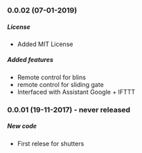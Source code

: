 ### 0.0.02 (07-01-2019)
##### License
* Added MIT License 
##### Added features
* Remote control for blins
* remote control for sliding gate
* Interfaced with Assistant Google + IFTTT

### 0.0.01 (19-11-2017) - never released
##### New code
* First relese for shutters
